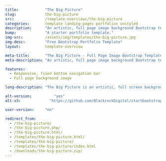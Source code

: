 ```yaml
---
title:            "The Big Picture"
slug:             the-big-picture
src:              /template-overviews/the-big-picture
categories:       template landing-pages portfolios unstyled
description:      "An artistic, full page image background Bootstrap template with a fixed bottom navigation bar."
bump:             "A starter portfolio template."
img-src:          /assets/img/templates/the-big-picture.jpg
img-desc:         "Free Bootstrap Portfolio Template"
layout:           template-overview

meta-title:       "The Big Picture - Full Page Image Bootstrap Template"
meta-description: "An artistic, full page image background Bootstrap template with a fixed bottom navigation bar. All Start Bootstrap templates are free to download and open source."

features:
  - Responsive, fixed bottom navigation bar
  - Full page background image

long-description: "The Big Picture is an artistic, full screen background image template with a fixed bottom footer."

alt-version:		  "yes"
alt-v3:		        "https://github.com/BlackrockDigital/startbootstrap-the-big-picture/tree/v3-legacy"

user-version:     "no"

redirect_from:
  - /the-big-picture/
  - /the-big-picture.php/
  - /the-big-picture.html/
  - /templates/the-big-picture.html/
  - /templates/the-big-picture/
  - /templates/the-big-picture/index.html
  - /downloads/the-big-picture.zip/
---
```

